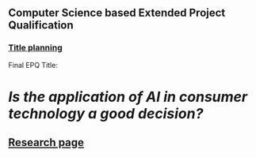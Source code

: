 ## Computer Science based Extended Project Qualification

### [Title planning](titles)

Final EPQ Title:
# __*Is the application of AI in consumer technology a good decision?*__

## [Research page](research)
